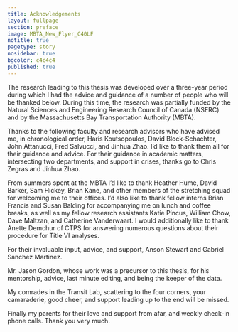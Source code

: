 ```yaml
---
title: Acknowledgements 
layout: fullpage
section: preface
image: MBTA_New_Flyer_C40LF
notitle: true
pagetype: story 
nosidebar: true
bgcolor: c4c4c4
published: true
---
```



The research leading to this thesis was developed over a three-year period during which I had the advice and guidance of a number of people who will be thanked below. During this time, the research was partially funded by the Natural Sciences and Engineering Research Council of Canada (NSERC) and by the Massachusetts Bay Transportation Authority (MBTA).

Thanks to the following faculty and research advisors who have advised me, in chronological order, Haris Koutsopoulos, David Block-Schachter, John Attanucci, Fred Salvucci, and Jinhua Zhao. I’d like to thank them all for their guidance and advice. For their guidance in academic matters, intersecting two departments, and support in crises, thanks go to Chris Zegras and Jinhua Zhao.

From summers spent at the MBTA I’d like to thank Heather Hume, David Barker, Sam Hickey, Brian Kane, and other members of the stretching squad for welcoming me to their offices. I’d also like to thank fellow interns Brian Francis and Susan Balding for accompanying me on lunch and coffee breaks, as well as my fellow research assistants Katie Pincus, William Chow, Dave Maltzan, and Catherine Vanderwaart. I would additionally like to thank Anette Demchur of CTPS for answering numerous questions about their procedure for Title VI analyses.

For their invaluable input, advice, and support, Anson Stewart and Gabriel Sanchez Martinez.

Mr. Jason Gordon, whose work was a precursor to this thesis, for his mentorship, advice, last minute editing, and being the keeper of the data.

My comrades in the Transit Lab, scattering to the four corners, your camaraderie, good cheer, and support leading up to the end will be missed.

Finally my parents for their love and support from afar, and weekly check-in phone calls. Thank you very much.